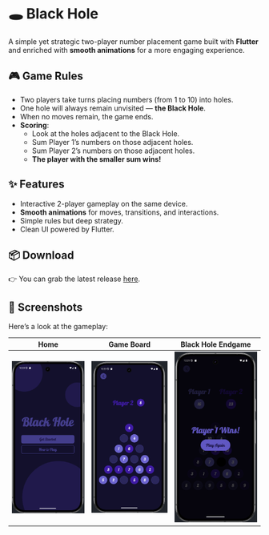 # 🕳️ Black Hole  

A simple yet strategic two-player number placement game built with **Flutter** and enriched with **smooth animations** for a more engaging experience.  

## 🎮 Game Rules  

- Two players take turns placing numbers (from 1 to 10) into holes.  
- One hole will always remain unvisited — **the Black Hole**.  
- When no moves remain, the game ends.  
- **Scoring**:  
  - Look at the holes adjacent to the Black Hole.  
  - Sum Player 1’s numbers on those adjacent holes.  
  - Sum Player 2’s numbers on those adjacent holes.  
  - **The player with the smaller sum wins!**  

## ✨ Features  

- Interactive 2-player gameplay on the same device.  
- **Smooth animations** for moves, transitions, and interactions.  
- Simple rules but deep strategy.  
- Clean UI powered by Flutter.  

## 📦 Download  

👉 You can grab the latest release [here](https://github.com/Al-Hussein-Mohamed/black-hole/releases).  

## 📸 Screenshots

Here’s a look at the gameplay:  

| Home | Game Board | Black Hole Endgame |
|------------|-------------|---------------------|
| ![Home](assets/readme/BlackHole-01.png) | ![Board](assets/readme/BlackHole-02.png) | ![End](assets/readme/BlackHole-03.png) |
